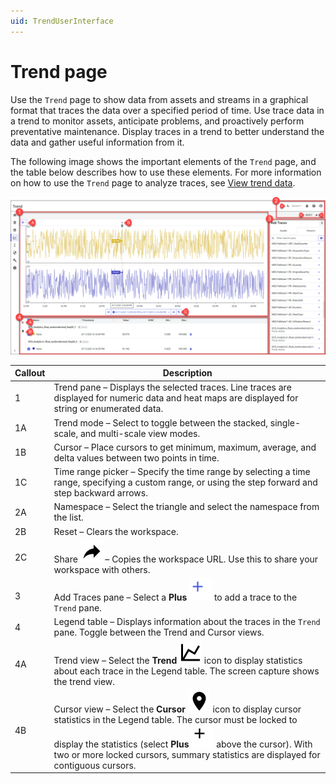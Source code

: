 ```yaml
---
uid: TrendUserInterface
---
```


# Trend page

Use the `Trend` page to show data from assets and streams in a graphical format that traces the data over a specified period of time. Use trace data in a trend to monitor assets, anticipate problems, and proactively perform preventative maintenance. Display traces in a trend to better understand the data and gather useful information from it.

The following image shows the important elements of the `Trend` page, and the table below describes how to use these elements. For more information on how to use the `Trend` page to analyze traces, see [View trend data](xref:CreateTrendSession).

![Trend page](images/Trend_full_page.png)

| Callout | Description |
|--|--|
| 1 | Trend pane &ndash; Displays the selected traces. Line traces are displayed for numeric data and heat maps are displayed for string or enumerated data. |
| 1A | Trend mode &ndash; Select to toggle between the stacked, single-scale, and multi-scale view modes. |
| 1B | Cursor &ndash; Place cursors to get minimum, maximum, average, and delta values between two points in time. |
| 1C | Time range picker &ndash; Specify the time range by selecting a time range, specifying a custom range, or using the step forward and step backward arrows. |
| 2A | Namespace &ndash; Select the triangle and select the namespace from the list. |
| 2B | Reset &ndash; Clears the workspace. |
| 2C | Share ![Share](../_icons/share.svg) &ndash; Copies the workspace URL. Use this to share your workspace with others. |
| 3 | Add Traces pane &ndash; Select a **Plus** ![Plus](../_icons/plus-thick-alt.svg) to add a trace to the `Trend` pane. |
| 4 | Legend table &ndash; Displays information about the traces in the `Trend` pane. Toggle between the Trend and Cursor views. |
| 4A | Trend view &ndash; Select the **Trend** ![Trend](../_icons/chart-line.svg) icon to display statistics about each trace in the Legend table. The screen capture shows the trend view. |
| 4B | Cursor view &ndash; Select the **Cursor** ![Cursor](../_icons/map-marker.svg) icon to display cursor statistics in the Legend table. The cursor must be locked to display the statistics (select **Plus** ![Plus](../_icons/plus-thick.svg) above the cursor). With two or more locked cursors, summary statistics are displayed for contiguous cursors. |
